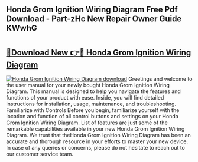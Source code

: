 ## Honda Grom Ignition Wiring Diagram Free Pdf Download - Part-zHc New Repair Owner Guide KWwhG

# <h2><a href="http://dfiwjw9.blite.top/?on=Honda+Grom+Ignition+Wiring+Diagram">🔗Download New 👉🔴 Honda Grom Ignition Wiring Diagram</a></h2>

[![Honda Grom Ignition Wiring Diagram download](https://i.imgur.com/lujVjoI.png)](http://dfiwjw9.blite.top/?on=Honda+Grom+Ignition+Wiring+Diagram)
Greetings and welcome to the user manual for your newly bought Honda Grom Ignition Wiring Diagram. This manual is designed to help you navigate the features and functions of your product with ease. Inside, you will find detailed instructions for installation, usage, maintenance, and troubleshooting. Familiarize with Controls Before you begin, familiarize yourself with the location and function of all control buttons and settings on your Honda Grom Ignition Wiring Diagram. List of features are just some of the remarkable capabilities available in your new Honda Grom Ignition Wiring Diagram. We trust that theHonda Grom Ignition Wiring Diagram has been an accurate and thorough resource in your efforts to master your new device. In case of any queries or concerns, please do not hesitate to reach out to our customer service team.
